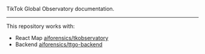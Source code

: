 
TikTok Global Observatory documentation.

---

This repository works with:

* React Map [aiforensics/tkobservatory](https://github.com/aiforensics/tkobservatory)
* Backend [aiforensics/ttgo-backend](https://github.com/aiforensics/ttgo-backend)
